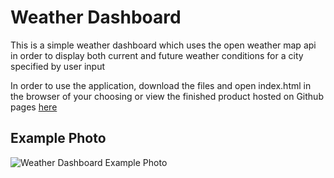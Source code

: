 # Weather Dashboard

This is a simple weather dashboard which uses the open weather map api in order to display both current and future weather conditions for a city specified by user input

In order to use the application, download the files and open index.html in the browser of your choosing or view the finished product hosted on Github pages [here](https://brendonstahl97.github.io/Weather-Dashboard/)

## Example Photo

![Weather Dashboard Example Photo](/Assets/WeatherPic.jpg)
